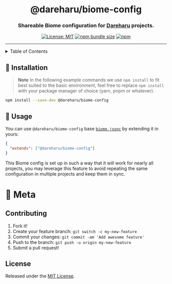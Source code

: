 <div align="center">

# @dareharu/biome-config

### Shareable Biome configuration for [Dareharu] projects.

[![License: MIT](https://img.shields.io/badge/License-MIT-blue.svg)](https://raw.githubusercontent.com/dareharu/biome-config/main/LICENSE)
[![npm bundle size](https://img.shields.io/bundlephobia/min/@dareharu/biome-config?logo=webpack&style=flat-square)](https://bundlephobia.com/result?p=@dareharu/biome-config)
[![npm](https://img.shields.io/npm/v/@dareharu/biome-config?color=crimson&logo=npm&style=flat-square)](https://www.npmjs.com/package/@dareharu/biome-config)

</div>

---

<details>
  <summary>Table of Contents</summary>

  -  [Installation](#🚀-installation)
  -  [Usage](#🌟-usage)
      -  [Config without decorators](#config-without-decorators)
  -  [Meta](#🔗-meta)
      -  [Contributing](#contributing)
      -  [License](#license)

</details>

## 🚀 Installation

> **Note** In the following example commands we use `npm install` to fit best suited to the basic environment, feel free to replace `npm install` with your package manager of choice (yarn, pnpm or whatever).

```sh
npm install --save-dev @dareharu/biome-config
```

## 🌟 Usage

You can use `@dareharu/biome-config` base [`biome.jsonc`](biome.jsonc) by extending it in yours:

```json
{
  "extends": ["@dareharu/biome-config"]
}
```

This Biome config is set up in such a way that it will work for nearly all projects, you may leverage this feature to avoid repeating the same configuration in multiple projects and keep them in sync.

# 🔗 Meta

## Contributing

1. Fork it!
1. Create your feature branch: `git switch -c my-new-feature`
1. Commit your changes: `git commit -am 'Add awesome feature'`
1. Push to the branch: `git push -u origin my-new-feature`
1. Submit a pull request!

## License

Released under the [MIT License](LICENSE).

<!-- link dump -->

[Dareharu]: https://github.com/dareharu
